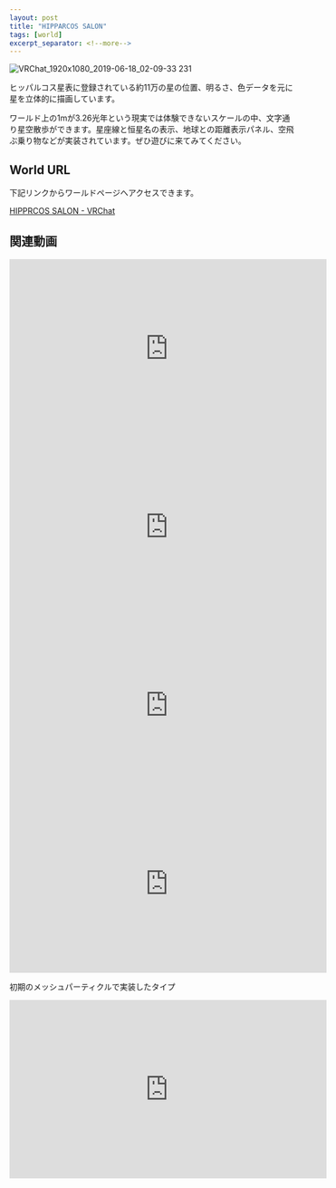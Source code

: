 ```yaml
---
layout: post
title: "HIPPARCOS SALON"
tags: [world]
excerpt_separator: <!--more-->
---
```


![VRChat_1920x1080_2019-06-18_02-09-33 231](https://user-images.githubusercontent.com/15693656/80300592-0af98880-87d9-11ea-9604-33a2b508c0b8.png)

ヒッパルコス星表に登録されている約11万の星の位置、明るさ、色データを元に星を立体的に描画しています。

<!--more-->

ワールド上の1mが3.26光年という現実では体験できないスケールの中、文字通り星空散歩ができます。星座線と恒星名の表示、地球との距離表示パネル、空飛ぶ乗り物などが実装されています。ぜひ遊びに来てみてください。

## World URL
下記リンクからワールドページへアクセスできます。

[HIPPRCOS SALON - VRChat](https://vrchat.com/home/launch?worldId=wrld_865570fd-5a54-4974-910c-b3b76b1b38ce)


## 関連動画
<iframe width="560" height="315" src="https://www.youtube.com/embed/9XIbB8NaRzU" frameborder="0" allow="accelerometer; autoplay; encrypted-media; gyroscope; picture-in-picture" allowfullscreen></iframe>

<iframe width="560" height="315" src="https://www.youtube.com/embed/qnRjws2TT-c" frameborder="0" allow="accelerometer; autoplay; encrypted-media; gyroscope; picture-in-picture" allowfullscreen></iframe>

<iframe width="560" height="315" src="https://www.youtube.com/embed/z4kxqEgMF64" frameborder="0" allow="accelerometer; autoplay; encrypted-media; gyroscope; picture-in-picture" allowfullscreen></iframe>

<iframe width="560" height="315" src="https://www.youtube.com/embed/TD5tG4sDz-U" frameborder="0" allow="accelerometer; autoplay; encrypted-media; gyroscope; picture-in-picture" allowfullscreen></iframe>

初期のメッシュパーティクルで実装したタイプ
<iframe width="560" height="315" src="https://www.youtube.com/embed/77JsVjJXzfs" frameborder="0" allow="accelerometer; autoplay; encrypted-media; gyroscope; picture-in-picture" allowfullscreen></iframe>
